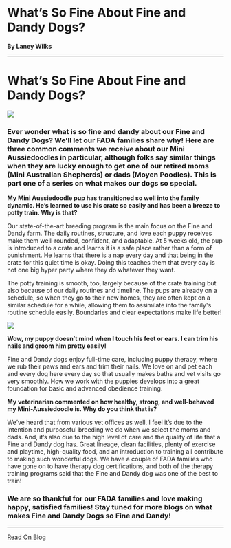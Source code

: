 # What’s So Fine About Fine and Dandy Dogs?

**By Laney Wilks**

---

# What’s So Fine About Fine and Dandy Dogs?

![](https://static.wixstatic.com/media/4917f1_acb18634e48442eaa4f70ff6f9e7f58d~mv2.jpg/v1/fill/w_644,h_1144,al_c,q_85,usm_0.66_1.00_0.01,enc_auto/4917f1_acb18634e48442eaa4f70ff6f9e7f58d~mv2.jpg)

### Ever wonder what is so fine and dandy about our Fine and Dandy Dogs? We’ll let our FADA families share why! Here are three common comments we receive about our Mini Aussiedoodles in particular, although folks say similar things when they are lucky enough to get one of our retired moms (Mini Australian Shepherds) or dads (Moyen Poodles). This is part one of a series on what makes our dogs so special.

  

**My Mini Aussiedoodle pup has transitioned so well into the family dynamic. He’s learned to use his crate so easily and has been a breeze to potty train. Why is that?**

  

Our state-of-the-art breeding program is the main focus on the Fine and Dandy farm. The daily routines, structure, and love each puppy receives make them well-rounded, confident, and adaptable. At 5 weeks old, the pup is introduced to a crate and learns it is a safe place rather than a form of punishment. He learns that there is a nap every day and that being in the crate for this quiet time is okay. Doing this teaches them that every day is not one big hyper party where they do whatever they want.

  

The potty training is smooth, too, largely because of the crate training but also because of our daily routines and timeline. The pups are already on a schedule, so when they go to their new homes, they are often kept on a similar schedule for a while, allowing them to assimilate into the family's routine schedule easily. Boundaries and clear expectations make life better!

  

![](https://static.wixstatic.com/media/4917f1_27033a29476345948c63c48978f405cb~mv2.jpg/v1/fill/w_618,h_1374,al_c,q_85,usm_0.66_1.00_0.01,enc_auto/4917f1_27033a29476345948c63c48978f405cb~mv2.jpg)

**Wow, my puppy doesn’t mind when I touch his feet or ears. I can trim his nails and groom him pretty easily!** 

  

Fine and Dandy dogs enjoy full-time care, including puppy therapy, where we rub their paws and ears and trim their nails. We love on and pet each and every dog here every day so that usually makes baths and vet visits go very smoothly. How we work with the puppies develops into a great foundation for basic and advanced obedience training.

  

**My veterinarian commented on how healthy, strong, and well-behaved my Mini-Aussiedoodle is. Why do you think that is?**

  

We’ve heard that from various vet offices as well. I feel it’s due to the intention and purposeful breeding we do when we select the moms and dads. And, it’s also due to the high level of care and the quality of life that a Fine and Dandy dog has. Great lineage, clean facilities, plenty of exercise and playtime, high-quality food, and an introduction to training all contribute to making such wonderful dogs. We have a couple of FADA families who have gone on to have therapy dog certifications, and both of the therapy training programs said that the Fine and Dandy dog was one of the best to train!

  

### We are so thankful for our FADA families and love making happy, satisfied families! Stay tuned for more blogs on what makes Fine and Dandy Dogs so Fine and Dandy!

---

[Read On Blog](https://www.fineanddandyaussiedoodles.com/post/what-s-so-fine-about-fine-and-dandy-dogs)